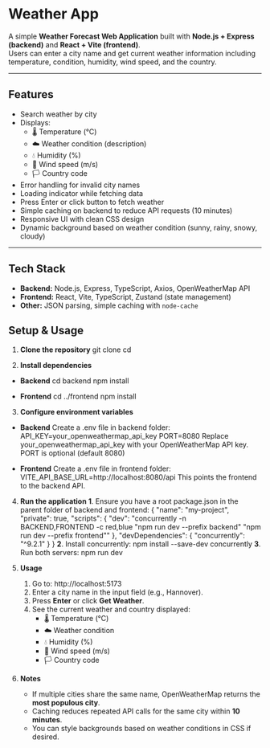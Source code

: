 # Weather App

A simple **Weather Forecast Web Application** built with **Node.js + Express (backend)** and **React + Vite (frontend)**.  
Users can enter a city name and get current weather information including temperature, condition, humidity, wind speed, and the country.

---

## Features

- Search weather by city
- Displays:
  - 🌡️ Temperature (°C)
  - ☁️ Weather condition (description)
  - 💧 Humidity (%)
  - 💨 Wind speed (m/s)
  - 🏳️ Country code
- Error handling for invalid city names
- Loading indicator while fetching data
- Press Enter or click button to fetch weather
- Simple caching on backend to reduce API requests (10 minutes)
- Responsive UI with clean CSS design
- Dynamic background based on weather condition (sunny, rainy, snowy, cloudy)

---

## Tech Stack

- **Backend:** Node.js, Express, TypeScript, Axios, OpenWeatherMap API
- **Frontend:** React, Vite, TypeScript, Zustand (state management)
- **Other:** JSON parsing, simple caching with `node-cache`


## Setup & Usage

1. **Clone the repository**
  git clone <your-repo-url>
  cd <your-repo-folder>


 2. **Install dependencies**

 - **Backend**
cd backend
npm install

- **Frontend**
cd ../frontend
npm install

   
 3. **Configure environment variables**

 - **Backend**
Create a .env file in backend folder:
API_KEY=your_openweathermap_api_key
PORT=8080
Replace your_openweathermap_api_key with your OpenWeatherMap API key.
PORT is optional (default 8080)

- **Frontend**
Create a .env file in frontend folder:
VITE_API_BASE_URL=http://localhost:8080/api
This points the frontend to the backend API.

 4. **Run the application**
    **1**. Ensure you have a root package.json in the parent folder of backend and frontend:
 {
  "name": "my-project",
  "private": true,
  "scripts": {
    "dev": "concurrently -n BACKEND,FRONTEND -c red,blue \"npm run dev --prefix backend\" \"npm run dev --prefix frontend\""
  },
  "devDependencies": {
    "concurrently": "^9.2.1"
  }
}
    **2**. Install concurrently:
    npm install --save-dev concurrently
    **3**. Run both servers:
    npm run dev

5. **Usage**
    1. Go to: http://localhost:5173
    2. Enter a city name in the input field (e.g., Hannover).
    3. Press **Enter** or click **Get Weather**.
    4. See the current weather and country displayed:
        - 🌡️ Temperature (°C)
        - ☁️ Weather condition
        - 💧 Humidity (%)
        - 💨 Wind speed (m/s)
        - 🏳️ Country code

6. **Notes**
    - If multiple cities share the same name, OpenWeatherMap returns the **most populous city**.
    - Caching reduces repeated API calls for the same city within **10 minutes**.
    - You can style backgrounds based on weather conditions in CSS if desired.